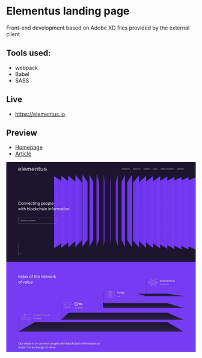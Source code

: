 # Elementus landing page

Front-end development based on Adobe XD files provided by the external client

## Tools used:
* webpack
* Babel
* SASS

## Live
* https://elementus.io

## Preview
* [Homepage](https://piotrmerton.github.io/elementus/index.html)
* [Article](https://piotrmerton.github.io/elementus/blog-post.html)

![Preview](preview.webp)
